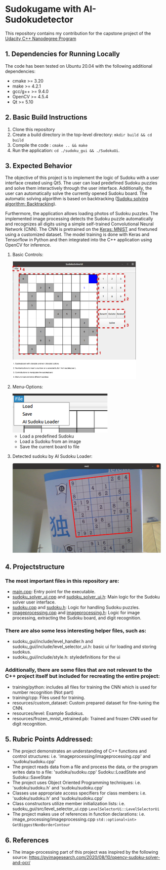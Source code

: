 # Sudokugame with AI-Sudokudetector

This repository contains my contribution for the capstone project of the [Udacity C++ Nanodegree Program](https://www.udacity.com/course/c-plus-plus-nanodegree--nd213)


## 1. Dependencies for Running Locally
The code has been tested on Ubuntu 20.04 with the following additional dependencies:
* cmake >= 3.20
* make >= 4.2.1
* gcc/g++ >= 9.4.0
* OpenCV >= 4.5.4 
* Qt >= 5.10

## 2. Basic Build Instructions
1. Clone this repository
2. Create a build directory in the top-level directory: `mkdir build && cd build`
3. Compile the code : `cmake .. && make`
4. Run the application:  `cd ./sudoku_gui && ./SudokuUi`.

## 3. Expected Behavior
The objective of this project is to implement the logic of Sudoku with a user interface created using Qt5. The user can load predefined Sudoku puzzles and solve them interactively through the user interface. Additionally, the user can automatically solve the currently opened Sudoku board. The automatic solving algorithm is based on backtracking ([Sudoku solving algorithm: Backtracking](https://en.wikipedia.org/wiki/Sudoku_solving_algorithms#Backtracking)).

Furthermore, the application allows loading photos of Sudoku puzzles. The implemented image processing detects the Sudoku puzzle automatically and recognizes all digits using a simple self-trained Convolutional Neural Network (CNN). The CNN is pretrained on the [Keras: MNIST](https://keras.io/examples/vision/mnist_convnet/) and finetuned using a customized dataset. The model training is done with Keras and Tensorflow in Python and then integrated into the C++ application using OpenCV for inference.

1. Basic Controls:

    <img src="./resources/images/documentation/basic_controls.png" width=400 height=380>

2. Menu-Options: 
    
    <img src="./resources/images/documentation/menu.png">

    - Load a predefined Sudoku 
    - Load a Sudoku from an image
    - Save the current board to file

4. Detected sudoku by AI Sudoku Loader: 

    <img src="./resources/images/documentation/detected.png" width=480 height=290 >



## 4. Projectstructure
### The most important files in this repository are:

- [main.cpp]('sudoku_gui/src/main.cpp'): Entry point for the executable.
- [sudoku_solver_ui.cpp]('sudoku_gui/src/sudoku_solver_ui.cpp') and [sudoku_solver_ui.h]('sudoku_gui/include/sudoku_solver_ui.h'): Main logic for the Sudoku solver user interface.
- [sudoku.cpp]('sudoku/sudoku.cpp') and [sudoku.h]('sudoku/sudoku.h'): Logic for handling Sudoku puzzles.
- [imageprocessing.cpp]('imageprocessing/imageprocessing.cpp') and [imageprocessing.h]('imageprocessing/imageprocessing.h'): Logic for image processing, extracting the Sudoku board, and digit recognition.

### There are also some less interesting helper files, such as:
- sudoku_gui/include/level_handler.h and sudoku_gui/include/level_selector_ui.h: basic ui for loading and storing sudokus. 
- sudoku_gui/include/style.h: styledefinitions for the ui

### Additionally, there are some files that are not relevant to the C++ project itself but included for recreating the entire project:
- training/python: includes all files for training the CNN which is used for number recognition (Not part) 
- training/cpp: Files used for training.
- resources/custom_dataset: Custom prepared dataset for fine-tuning the CNN.
- resources/level: Example Sudokus.
- resources/frozen_mnist_retrained.pb: Trained and frozen CNN used for digit recognition.


## 5. Rubric Points Addressed:
- The project demonstrates an understanding of C++ functions and control structures: i.e. 'imageprocessing/imageprocessing.cpp' and 'sudoku/sudoku.cpp'
- The project reads data from a file and process the data, or the program writes data to a file: 'sudoku/sudoku.cpp' Sudoku::LoadState and Sudoku::SaveState
- The project uses Object Oriented Programming techniques: i.e. 'sudoku/sudoku.h' and 'sudoku/sudoku.cpp'
- Classes use appropriate access specifiers for class members: i.e. 'sudoku/sudoku.h' and 'sudoku/sudoku.cpp'
- Class constructors utilize member initialization lists: i.e. sudoku_gui/src/level_selector_ui.cpp `LevelSelectorUi::LevelSelectorUi`
- The project makes use of references in function declarations: i.e. image_processing/imageprocessing.cpp `std::optional<int> GetBiggestNonBorderContour`


## 6. References
- The image-processing part of this project was inspired by the following source: https://pyimagesearch.com/2020/08/10/opencv-sudoku-solver-and-ocr/
